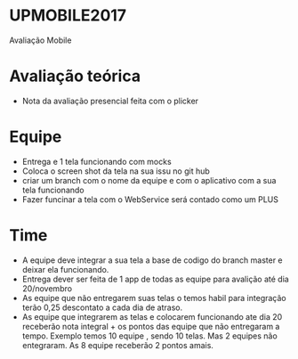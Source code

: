 # UPMOBILE2017

Avaliação Mobile

# Avaliação teórica
* Nota da avaliação presencial feita com o plicker

# Equipe 
* Entrega e 1 tela funcionando com mocks
* Coloca o screen shot da tela na sua issu no git hub
* criar um branch com o nome da equipe e com o aplicativo com a sua tela funcionando
* Fazer funcinar a tela com o WebService será contado como um PLUS 


# Time 
* A equipe deve integrar a sua tela a base de codigo do branch master e deixar ela funcionando.
* Entrega dever ser feita de 1 app de todas as equipe para avalição até dia 20/novembro
* As equipe que não entregarem suas telas o temos habil para integração terão 0,25 descontato a cada dia de atraso.
* As equipe que integrarem as telas e colocarem funcionando ate dia 20 receberão nota integral + os pontos das equipe que não entregaram a tempo.
Exemplo  temos 10 equipe , sendo 10 telas. Mas 2 equipes não entegraram. 
As 8 equipe receberão 2 pontos amais.

